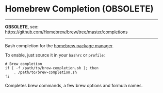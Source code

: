 Homebrew Completion (OBSOLETE)
==============================

----

**OBSOLETE**, see: https://github.com/Homebrew/brew/tree/master/completions

----

Bash completion for the [homebrew package manager](http://mxcl.github.com/homebrew/).

To enable, just source it in your `bashrc` or `profile`:

    # Brew completion
    if [ -f /path/to/brew-completion.sh ]; then
        . /path/to/brew-completion.sh
    fi

Completes brew commands, a few brew options and formula names.
